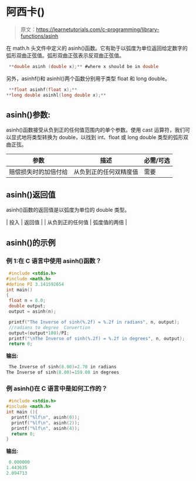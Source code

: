 # 阿西卡()

> 原文：<https://learnetutorials.com/c-programming/library-functions/asinh>

在 math.h 头文件中定义的 asinh()函数。它有助于以弧度为单位返回给定数字的弧形双曲正弦值。弧形双曲正弦表示反双曲正弦值。

```c
 **double asinh (double x);** #where x should be in double 

```

另外，asinhf()和 asinhl()两个函数分别用于类型 float 和 long double。

```c
 **float asinhf(float x);** 
**long double asinhl(long double x);** 

```

## asinh()参数:

asinh()函数接受从负到正的任何值范围内的单个参数。使用 cast 运算符，我们可以显式地将类型转换为 double，以找到 int、float 或 long double 类型的弧形双曲正弦。

| 参数 | 描述 | 必需/可选 |
| --- | --- | --- |
| 赔偿损失时的加倍付给 | 从负到正的任何双精度值 | 需要 |

## asinh()返回值

asinh()函数的返回值是以弧度为单位的 double 类型。

| 投入 | 返回值 |
| 从负到正的任何值 | 弧度值的两倍 |

## asinh()的示例

### 例 1:在 C 语言中使用 asinh()函数？

```c
 #include <stdio.h>
#include <math.h>
#define PI 3.141592654
int main()
{
 float n = 8.0;
 double output;
 output = asinh(n);

 printf("The Inverse of sinh(%.2f) = %.2f in radians", n, output);
 //radians to degree  Convertion
 output=(output*180)/PI;
 printf("\nThe Inverse of sinh(%.2f) = %.2f in degrees", n, output);
 return 0; 

```

**输出:**

```c
 The Inverse of sinh(8.00)=2.78 in radians
The Inverse of sinh(8.00)=159.08 in degrees 
```

### 例 asinh()在 C 语言中是如何工作的？

```c
 #include <stdio.h>
#include <math.h>
int main (){
  printf("%lf\n", asinh(0));
  printf("%lf\n", asinh(2));
  printf("%lf\n", asinh(4));
  return 0;
} 

```

**输出:**

```c
 0.000000
1.443635
2.094713 
```